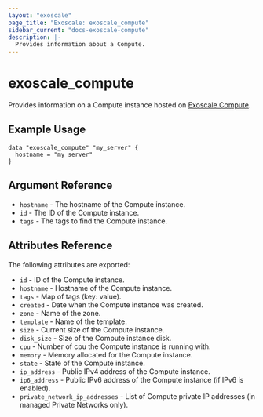 ```yaml
---
layout: "exoscale"
page_title: "Exoscale: exoscale_compute"
sidebar_current: "docs-exoscale-compute"
description: |-
  Provides information about a Compute.
---
```


# exoscale\_compute

Provides information on a Compute instance hosted on [Exoscale Compute][exocompute].

[exocompute]: https://www.exoscale.com/compute/

## Example Usage

```hcl
data "exoscale_compute" "my_server" {
  hostname = "my server"
}
```

## Argument Reference

* `hostname` - The hostname of the Compute instance.
* `id` - The ID of the Compute instance.
* `tags` - The tags to find the Compute instance.

## Attributes Reference

The following attributes are exported:

* `id` - ID of the Compute instance.
* `hostname` - Hostname of the Compute instance.
* `tags` - Map of tags (key: value).
* `created` - Date when the Compute instance was created.
* `zone` - Name of the zone.
* `template` - Name of the template.
* `size` - Current size of the Compute instance.
* `disk_size` - Size of the Compute instance disk.
* `cpu` - Number of cpu the Compute instance is running with.
* `memory` - Memory allocated for the Compute instance.
* `state` - State of the Compute instance.
* `ip_address` - Public IPv4 address of the Compute instance.
* `ip6_address` - Public IPv6 address of the Compute instance (if IPv6 is enabled).
* `private_network_ip_addresses` - List of Compute private IP addresses (in managed Private Networks only).